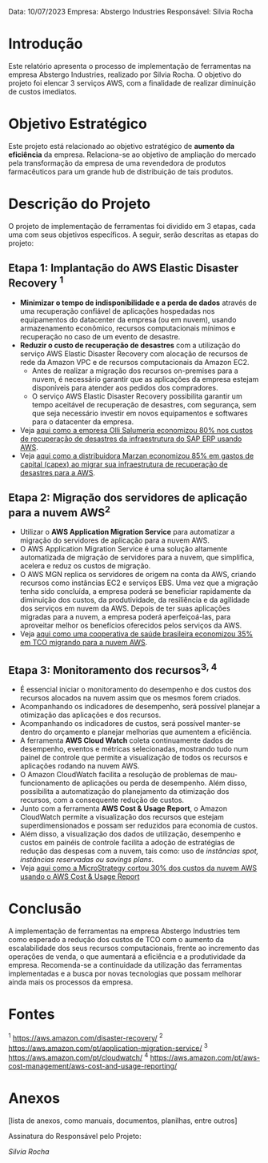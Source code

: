 Data: 10/07/2023
Empresa: Abstergo Industries 
Responsável: Silvia Rocha

<h1>Introdução</h1>
Este relatório apresenta o processo de implementação de ferramentas na empresa Abstergo Industries, realizado por Silvia Rocha. O objetivo do projeto foi elencar 3 serviços AWS, com a finalidade de realizar diminuição de custos imediatos.

<h1>Objetivo Estratégico</h1> 
Este projeto está relacionado ao objetivo estratégico de <b>aumento da eficiência</b> da empresa. Relaciona-se ao objetivo de ampliação do mercado pela transformação da empresa de uma revendedora de produtos farmacêuticos para um grande hub de distribuição de tais produtos.

<h1>Descrição do Projeto</h1>
O projeto de implementação de ferramentas foi dividido em 3 etapas, cada uma com seus objetivos específicos. A seguir, serão descritas as etapas do projeto:

<h2>Etapa 1: Implantação do AWS Elastic Disaster Recovery <sup>1</sup></h2>

* <b>Minimizar o tempo de indisponibilidade e a perda de dados</b> através de uma recuperação confiável de aplicações hospedadas nos equipamentos do datacenter da empresa (ou em nuvem), usando armazenamento econômico, recursos computacionais mínimos e recuperação no caso de um evento de desastre.
* <b>Reduzir o custo de recuperação de desastres</b> com a utilização do serviço AWS Elastic Disaster Recovery com alocação de recursos de rede da Amazon VPC e de recursos computacionais da Amazon EC2.
  * Antes de realizar a migração dos recursos on-premises para a nuvem, é necessário garantir que as aplicações da empresa estejam disponíveis para atender aos pedidos dos compradores.
  * O serviço AWS Elastic Disaster Recovery possibilita garantir um tempo aceitável de recuperação de desastres, com segurança, sem que seja necessário investir em novos equipamentos e softwares para o datacenter da empresa.
* Veja <a href="https://aws.amazon.com/pt/solutions/case-studies/olli-salumeria-case-study/"> aqui como a empresa Olli Salumeria economizou 80% nos custos de recuperação de desastres da infraestrutura do SAP ERP usando AWS</a>.
* Veja <a href="https://aws.amazon.com/es/solutions/case-studies/marzam/">aqui como a distribuidora Marzan economizou 85% em gastos de capital (capex) ao migrar sua infraestrutura de recuperação de desastres para a AWS</a>.

<h2>Etapa 2: Migração dos servidores de aplicação para a nuvem AWS<sup>2</sup></h2> 

* Utilizar o <b>AWS Application Migration Service</b> para automatizar a migração do servidores de aplicação para a nuvem AWS.
* O AWS Application Migration Service é uma solução altamente automatizada de migração de servidores para a nuvem, que simplifica, acelera e reduz os custos de migração.
* O AWS MGN replica os servidores de origem na conta da AWS, criando recursos como instâncias EC2 e serviços EBS.
Uma vez que a migração tenha sido concluída, a empresa poderá se beneficiar rapidamente da diminuição dos custos, da produtividade, da resiliência e da agilidade dos serviços em nuvem da AWS.
Depois de ter suas aplicações migradas para a nuvem, a empresa poderá aperfeiçoá-las, para aproveitar melhor os benefícios oferecidos pelos serviços da AWS.
* Veja <a href="https://www.softwareone.com/pt-br/estudos-de-caso/global/nonprofit/nonprofit-cooperative-simple-for-aws">aqui como uma cooperativa de saúde brasileira economizou 35% em TCO migrando para a nuvem AWS</a>.

<h2>Etapa 3: Monitoramento dos recursos<sup>3, 4</sup></h2> 

* É essencial iniciar o monitoramento do desempenho e dos custos dos recursos alocados na nuvem assim que os mesmos forem criados.
* Acompanhando os indicadores de desempenho, será possível planejar a otimização das aplicações e dos recursos.
* Acompanhando os indicadores de custos, será possível manter-se dentro do orçamento e planejar melhorias que aumentem a eficiência.
* A ferramenta <b>AWS Cloud Watch</b> coleta continuamente dados de desempenho, eventos e métricas selecionadas, mostrando tudo num painel de controle que permite a visualização de todos os recursos e aplicações rodando na nuvem AWS.
* O Amazon CloudWatch facilita a resolução de problemas de mau-funcionamento de aplicações ou perda de desempenho.
Além disso, possibilita a automatização do planejamento da otimização dos recursos, com a consequente redução de custos.
* Junto com a ferramenta <b>AWS Cost & Usage Report</b>, o Amazon CloudWatch permite a visualização dos recursos que estejam superdimensionados e possam ser reduzidos para economia de custos.
* Além disso, a visualização dos dados de utilização, desempenho e custos em painéis de controle facilita a adoção de estratégias de redução das despesas com a nuvem, tais como: uso de <i>instâncias spot, instâncias reservadas ou savings plans</i>.
* Veja <a href = "https://aws.amazon.com/pt/solutions/case-studies/microstrategy-cost-management/?pg=ln&sec=c">aqui como a MicroStrategy cortou 30% dos custos da nuvem AWS usando o AWS Cost & Usage Report</a>



<h1>Conclusão</h1>
A implementação de ferramentas na empresa Abstergo Industries tem como esperado a redução dos custos de TCO com o aumento da escalabilidade dos seus recursos computacionais, frente ao incremento das operações de venda, o que aumentará a eficiência e a produtividade da empresa. Recomenda-se a continuidade da utilização das ferramentas implementadas e a busca por novas tecnologias que possam melhorar ainda mais os processos da empresa.

<h1>Fontes</h1>

<sup>1</sup> https://aws.amazon.com/disaster-recovery/
<sup>2</sup> https://aws.amazon.com/pt/application-migration-service/
<sup>3</sup> https://aws.amazon.com/pt/cloudwatch/
<sup>4</sup> https://aws.amazon.com/pt/aws-cost-management/aws-cost-and-usage-reporting/

<h1>Anexos</h1>

[lista de anexos, como manuais, documentos, planilhas, entre outros]

Assinatura do Responsável pelo Projeto:

<i>Silvia Rocha</i>